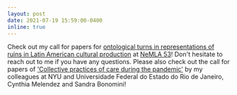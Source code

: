 ```yaml
---
layout: post
date: 2021-07-19 15:59:00-0400
inline: true
--- 
```

Check out my call for papers for [ontological turns in representations of ruins in Latin American cultural production](https://www.cfplist.com/nemla/Home/S/19395) at [NeMLA 53](http://www.buffalo.edu/nemla/convention.html)! Don't hesitate to reach out to me if you have any questions. Please also check out the call for papers of ['Collective practices of care during the pandemic'](https://www.cfplist.com/nemla/Home/S/19389) by my colleagues at NYU and Universidade Federal do Estado do Rio de Janeiro, Cynthia Melendez and Sandra Bonomini!
